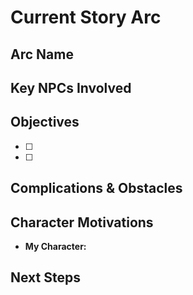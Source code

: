 # Current Story Arc

## Arc Name


## Key NPCs Involved


## Objectives
- [ ] 
- [ ] 

## Complications & Obstacles


## Character Motivations
- **My Character:** 

## Next Steps

